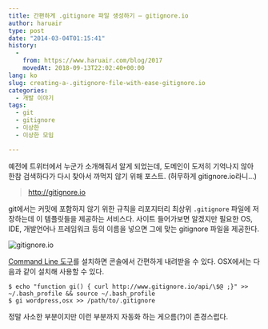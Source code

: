```yaml
---
title: 간편하게 .gitignore 파일 생성하기 – gitignore.io
author: haruair
type: post
date: "2014-03-04T01:15:41"
history:
  - 
    from: https://www.haruair.com/blog/2017
    movedAt: 2018-09-13T22:02:40+00:00
lang: ko
slug: creating-a-.gitignore-file-with-ease-gitignore.io
categories:
  - 개발 이야기
tags:
  - git
  - gitignore
  - 이상한
  - 이상한 모임

---
```

예전에 트위터에서 누군가 소개해줘서 알게 되었는데, 도메인이 도저히 기억나지 않아 한참 검색하다가 다시 찾아서 까먹지 않기 위해 포스트. (허무하게 gitignore.io라니&#8230;)

> <http://gitignore.io> 

git에서는 커밋에 포함하지 않기 위한 규칙을 리포지터리 최상위 `.gitignore` 파일에 저장하는데 이 템플릿들을 제공하는 서비스다. 사이트 들어가보면 알겠지만 필요한 OS, IDE, 개발언어나 프레임워크 등의 이름을 넣으면 그에 맞는 gitignore 파일을 제공한다.

![gitignore.io][1]

[Command Line 도구][2]를 설치하면 콘솔에서 간편하게 내려받을 수 있다. OSX에서는 다음과 같이 설치해 사용할 수 있다.

    $ echo "function gi() { curl http://www.gitignore.io/api/\$@ ;}" >> ~/.bash_profile && source ~/.bash_profile
    $ gi wordpress,osx >> /path/to/.gitignore
    

정말 사소한 부분이지만 이런 부분까지 자동화 하는 게으름(?)이 존경스럽다.

 [1]: /wp-content/uploads/2014/03/Screen-Shot-2014-03-04-at-12.10.04-pm-1024x581.png
 [2]: http://www.gitignore.io/cli